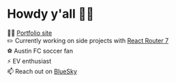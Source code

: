 # Howdy y'all 👋🤠

✍🏻 [Portfolio site](https://sethdavis.tech/)  
✏️ Currently working on side projects with [React Router 7](https://reactrouter.com/home)  
⚽️ Austin FC soccer fan  
⚡ EV enthusiast  
📫 Reach out on [BlueSky](https://bsky.app/profile/sethdavis.tech)
